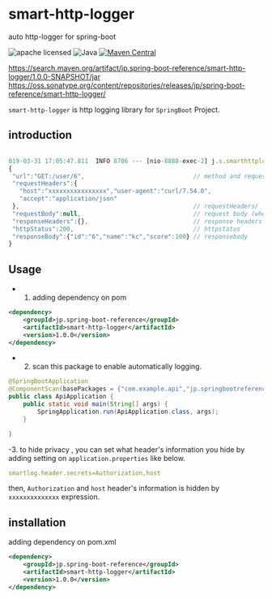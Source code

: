 # smart-http-logger
auto http-logger for spring-boot

![apache licensed](https://img.shields.io/badge/License-Apache_2.0-d94c32.svg)
![Java](https://img.shields.io/badge/Language-Java-f88909.svg)
[![Maven Central](https://maven-badges.herokuapp.com/maven-central/jp.spring-boot-reference/smart-http-logger/badge.svg)](https://maven-badges.herokuapp.com/maven-central/jp.spring-boot-reference/smart-http-logger)

https://search.maven.org/artifact/jp.spring-boot-reference/smart-http-logger/1.0.0-SNAPSHOT/jar
https://oss.sonatype.org/content/repositories/releases/jp/spring-boot-reference/smart-http-logger/

`smart-http-logger` is  http logging library for `SpringBoot` Project.





## introduction

```javaScript

019-03-31 17:05:47.811  INFO 8706 --- [nio-8888-exec-2] j.s.smarthttplogger.LoggingPrinter       : 
{
 "url":"GET:/user/6",                              // method and request url path.
 "requestHeaders":{
   "host":"xxxxxxxxxxxxxxxx","user-agent":"curl/7.54.0",
   "accept":"application/json"
 },                                                // requestHeaders/
 "requestBody":null,                               // request body (when method equals GET, this will be null.)
 "responseHeaders":{},                             // response headers
 "httpStatus":200,                                 // httpstatus
 "responseBody":{"id":"6","name":"kc","score":100} // responsebody
}

```

## Usage

- 1. adding dependency on pom

```xml
<dependency>
	<groupId>jp.spring-boot-reference</groupId>
	<artifactId>smart-http-logger</artifactId>
	<version>1.0.0</version>
</dependency>

```

- 2. scan this package to enable automatically logging.

```java
@SpringBootApplication
@ComponentScan(basePackages = {"com.example.api","jp.springbootreference.smarthttplogger"}) // here.
public class ApiApplication {
	public static void main(String[] args) {
		SpringApplication.run(ApiApplication.class, args);
	}

}
```

-3. to hide privacy , you can set what header's information you hide by adding setting on `application.properties` like below.

```yaml
smartlog.header.secrets=Authorization,host
```

then, `Authorization` and `host` header's information is hidden by `xxxxxxxxxxxxxx` expression.


## installation

adding dependency on pom.xml

```xml
<dependency>
	<groupId>jp.spring-boot-reference</groupId>
	<artifactId>smart-http-logger</artifactId>
	<version>1.0.0</version>
</dependency>
```


